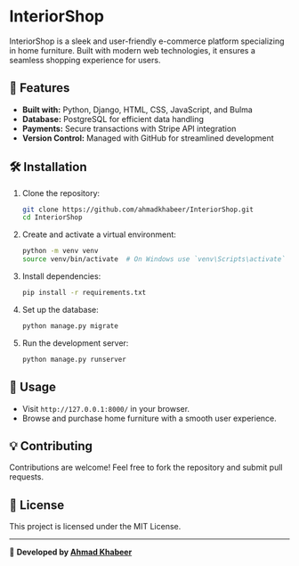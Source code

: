# InteriorShop

InteriorShop is a sleek and user-friendly e-commerce platform specializing in home furniture. Built with modern web technologies, it ensures a seamless shopping experience for users.

## 🚀 Features
- **Built with:** Python, Django, HTML, CSS, JavaScript, and Bulma
- **Database:** PostgreSQL for efficient data handling
- **Payments:** Secure transactions with Stripe API integration
- **Version Control:** Managed with GitHub for streamlined development

## 🛠️ Installation
1. Clone the repository:
   ```bash
   git clone https://github.com/ahmadkhabeer/InteriorShop.git
   cd InteriorShop
   ```
2. Create and activate a virtual environment:
   ```bash
   python -m venv venv
   source venv/bin/activate  # On Windows use `venv\Scripts\activate`
   ```
3. Install dependencies:
   ```bash
   pip install -r requirements.txt
   ```
4. Set up the database:
   ```bash
   python manage.py migrate
   ```
5. Run the development server:
   ```bash
   python manage.py runserver
   ```

## 📌 Usage
- Visit `http://127.0.0.1:8000/` in your browser.
- Browse and purchase home furniture with a smooth user experience.

## 💡 Contributing
Contributions are welcome! Feel free to fork the repository and submit pull requests.

## 📄 License
This project is licensed under the MIT License.

---

🔗 **Developed by [Ahmad Khabeer](https://github.com/ahmadkhabeer)**
